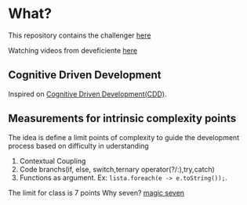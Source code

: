 # What?

This repository contains the challenger
[here](https://github.com/ddd-by-examples/library)

Watching videos from deveficiente
[here](https://www.youtube.com/watch?v=SuOrM4z8xFc&t=414s)

## Cognitive Driven Development

Inspired on [Cognitive Driven Development(CDD)](https://github.com/asouza/pilares-design-codigo/blob/master/ICSME-2020-cognitive-driven-development.pdf).

## Measurements for intrinsic complexity points

The idea is define a limit points of complexity to guide the development process based on difficulty in uderstanding

1. Contextual Coupling
2. Code branchs(if, else, switch,ternary operator(?/:),try,catch)
3. Functions as argument. Ex: ```lista.foreach(e -> e.toString());```.

The limit for class is 7 points
Why seven?
[magic seven](http://www2.psych.utoronto.ca/users/peterson/psy430s2001/Miller%20GA%20Magical%20Seven%20Psych%20Review%201955.pdf)

